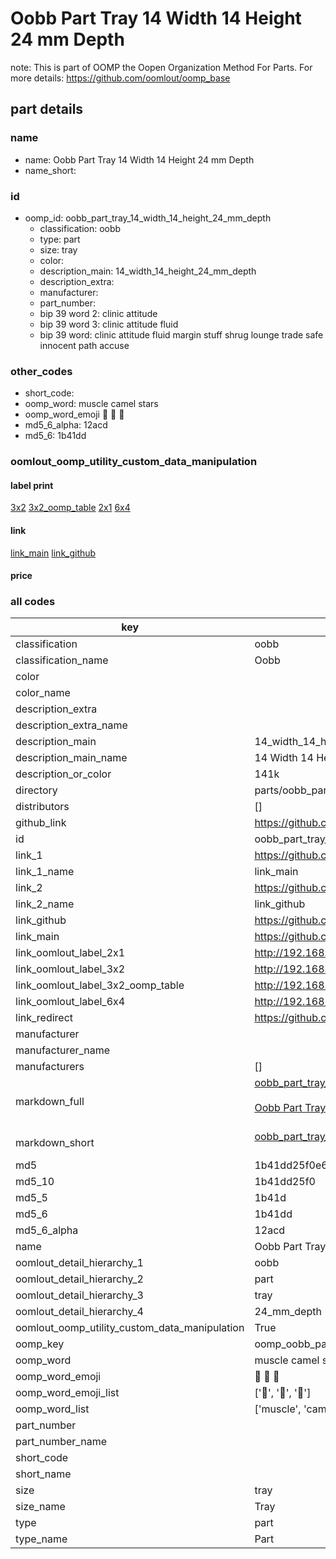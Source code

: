# Oobb Part Tray 14 Width 14 Height 24 mm Depth  

note: This is part of OOMP the Oopen Organization Method For Parts. For more details: https://github.com/oomlout/oomp_base

##  part details
  







### name
* name: Oobb Part Tray 14 Width 14 Height 24 mm Depth
* name_short: 
### id
* oomp_id: oobb_part_tray_14_width_14_height_24_mm_depth
  * classification: oobb
  * type: part
  * size: tray
  * color: 
  * description_main: 14_width_14_height_24_mm_depth
  * description_extra: 
  * manufacturer: 
  * part_number: 
  * bip 39 word 2: clinic attitude
  * bip 39 word 3: clinic attitude fluid
  * bip 39 word: clinic attitude fluid margin stuff shrug lounge trade safe innocent path accuse

### other_codes
* short_code: 
* oomp_word: muscle camel stars
* oomp_word_emoji :muscle: :camel: :stars:
* md5_6_alpha: 12acd
* md5_6: 1b41dd






### oomlout_oomp_utility_custom_data_manipulation
#### label print
[3x2](http://192.168.1.245:1112/?label=oomp%2012acd)
[3x2_oomp_table](http://192.168.1.108:1112/?label=oomp%2012acd)
[2x1](http://192.168.1.242:1112/?label=oomp%2012acd)
[6x4](http://192.168.1.55:1112/?label=oomp%2012acd)    

#### link

[link_main](https://github.com/oomlout/oomlout_oomp_version_1_messy/tree/main/parts/oobb_part_tray_14_width_14_height_24_mm_depth) [link_github](https://github.com/oomlout/oomlout_oomp_version_1_messy/tree/main/parts/oobb_part_tray_14_width_14_height_24_mm_depth)                             

#### price







### all codes 
| key | value |  
| --- | --- |  
| classification | oobb |  
| classification_name | Oobb |  
| color |  |  
| color_name |  |  
| description_extra |  |  
| description_extra_name |  |  
| description_main | 14_width_14_height_24_mm_depth |  
| description_main_name | 14 Width 14 Height 24 mm Depth |  
| description_or_color | 141k |  
| directory | parts/oobb_part_tray_14_width_14_height_24_mm_depth |  
| distributors | [] |  
| github_link | https://github.com/oomlout/oomlout_oomp_part_src/tree/main/parts/oobb_part_tray_14_width_14_height_24_mm_depth |  
| id | oobb_part_tray_14_width_14_height_24_mm_depth |  
| link_1 | https://github.com/oomlout/oomlout_oomp_version_1_messy/tree/main/parts/oobb_part_tray_14_width_14_height_24_mm_depth |  
| link_1_name | link_main |  
| link_2 | https://github.com/oomlout/oomlout_oomp_version_1_messy/tree/main/parts/oobb_part_tray_14_width_14_height_24_mm_depth |  
| link_2_name | link_github |  
| link_github | https://github.com/oomlout/oomlout_oomp_version_1_messy/tree/main/parts/oobb_part_tray_14_width_14_height_24_mm_depth |  
| link_main | https://github.com/oomlout/oomlout_oomp_version_1_messy/tree/main/parts/oobb_part_tray_14_width_14_height_24_mm_depth |  
| link_oomlout_label_2x1 | http://192.168.1.242:1112/?label=oomp%2012acd |  
| link_oomlout_label_3x2 | http://192.168.1.245:1112/?label=oomp%2012acd |  
| link_oomlout_label_3x2_oomp_table | http://192.168.1.108:1112/?label=oomp%2012acd |  
| link_oomlout_label_6x4 | http://192.168.1.55:1112/?label=oomp%2012acd |  
| link_redirect | https://github.com/oomlout/oomlout_oomp_version_1_messy/tree/main/parts/oobb_part_tray_14_width_14_height_24_mm_depth |  
| manufacturer |  |  
| manufacturer_name |  |  
| manufacturers | [] |  
| markdown_full | [oobb_part_tray_14_width_14_height_24_mm_depth](none)<br>[](none)<br>[Oobb Part Tray 14 Width 14 Height 24 Mm Depth](none)<br><br> |  
| markdown_short | [oobb_part_tray_14_width_14_height_24_mm_depth](none)<br><br> |  
| md5 | 1b41dd25f0e6b08b1d6bc87eb343a959 |  
| md5_10 | 1b41dd25f0 |  
| md5_5 | 1b41d |  
| md5_6 | 1b41dd |  
| md5_6_alpha | 12acd |  
| name | Oobb Part Tray 14 Width 14 Height 24 mm Depth |  
| oomlout_detail_hierarchy_1 | oobb |  
| oomlout_detail_hierarchy_2 | part |  
| oomlout_detail_hierarchy_3 | tray |  
| oomlout_detail_hierarchy_4 | 24_mm_depth |  
| oomlout_oomp_utility_custom_data_manipulation | True |  
| oomp_key | oomp_oobb_part_tray_14_width_14_height_24_mm_depth |  
| oomp_word | muscle camel stars |  
| oomp_word_emoji | :muscle: :camel: :stars: |  
| oomp_word_emoji_list | [':muscle:', ':camel:', ':stars:'] |  
| oomp_word_list | ['muscle', 'camel', 'stars'] |  
| part_number |  |  
| part_number_name |  |  
| short_code |  |  
| short_name |  |  
| size | tray |  
| size_name | Tray |  
| type | part |  
| type_name | Part |  
